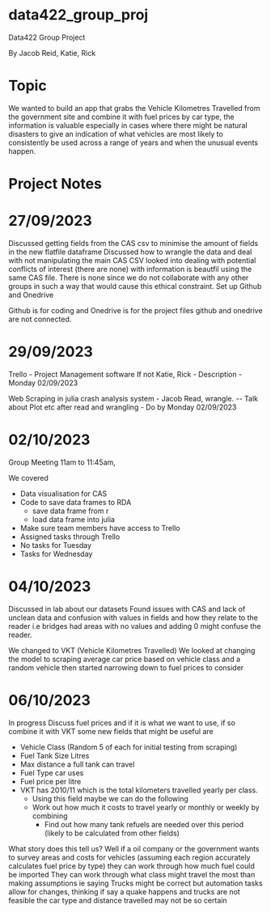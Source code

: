 # data422_group_proj
Data422 Group Project

By Jacob Reid, Katie, Rick

# Topic
We wanted to build an app that grabs the Vehicle Kilometres Travelled from the government site and combine it with fuel prices by car type, the information is valuable especially in cases where there might be natural disasters to give an indication of what vehicles are most likely to consistently be used across a range of years and when the unusual events happen.

# Project Notes
# 27/09/2023
Discussed getting fields from the CAS csv to minimise the amount of fields in the new flatfile dataframe
Discussed how to wrangle the data and deal with not manipulating the main CAS CSV
looked into dealing with potential conflicts of interest (there are none) with information is beautfil using the same CAS file.
There is none since we do not collaborate with any other groups in such a way that would cause this ethical constraint.
Set up Github and Onedrive

Github is for coding
and Onedrive is for the project files github and onedrive are not connected.

# 29/09/2023
Trello - Project Management software
If not Katie, Rick - Description - Monday 02/09/2023

Web Scraping in julia crash analysis system - Jacob
Read, wrangle. -- Talk about Plot etc after read and wrangling - Do by Monday 02/09/2023


# 02/10/2023
Group Meeting 11am to 11:45am,

We covered
- Data visualisation for CAS 
- Code to save data frames to RDA
	- save data frame from r
	- load data frame into julia
- Make sure team members have access to Trello
- Assigned tasks through Trello 
- No tasks for Tuesday
- Tasks for Wednesday

# 04/10/2023
Discussed in lab about our datasets
Found issues with CAS and lack of unclean data and confusion with values in fields and how they relate to the reader i.e
bridges had areas with no values and adding 0 might confuse the reader.

We changed to VKT (Vehicle Kilometres Travelled)
We looked at changing the model to scraping average car price based on vehicle class and a random vehicle then started narrowing down
to fuel prices to consider

# 06/10/2023

In progress
Discuss fuel prices and if it is what we want to use,
if so combine it with
VKT some new fields that might be useful are 
- Vehicle Class (Random 5 of each for initial testing from scraping)
- Fuel Tank Size Litres
- Max distance a full tank can travel
- Fuel Type car uses
- Fuel price per litre
- VKT has 2010/11 which is the total kilometers travelled yearly per class.
  - Using this field maybe we can do the following
  - Work out how much it costs to travel yearly or monthly or weekly by combining
      - Find out how many tank refuels are needed over this period (likely to be calculated from other fields)
   
What story does this tell us?
Well if a oil company or the government wants to survey areas and costs for vehicles (assuming each region accurately calculates fuel price by type) they can work through how much fuel could be imported 
They can work through what class might travel the most than making assumptions ie saying Trucks might be correct but automation tasks allow for changes, thinking if say a quake happens and trucks are not feasible the car type and distance travelled may not be so certain
